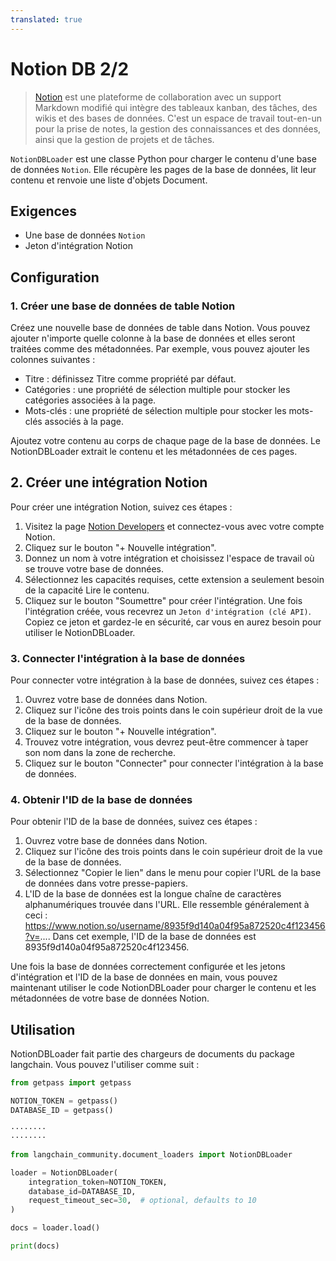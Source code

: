 ```yaml
---
translated: true
---
```


# Notion DB 2/2

>[Notion](https://www.notion.so/) est une plateforme de collaboration avec un support Markdown modifié qui intègre des tableaux kanban, des tâches, des wikis et des bases de données. C'est un espace de travail tout-en-un pour la prise de notes, la gestion des connaissances et des données, ainsi que la gestion de projets et de tâches.

`NotionDBLoader` est une classe Python pour charger le contenu d'une base de données `Notion`. Elle récupère les pages de la base de données, lit leur contenu et renvoie une liste d'objets Document.

## Exigences

- Une base de données `Notion`
- Jeton d'intégration Notion

## Configuration

### 1. Créer une base de données de table Notion

Créez une nouvelle base de données de table dans Notion. Vous pouvez ajouter n'importe quelle colonne à la base de données et elles seront traitées comme des métadonnées. Par exemple, vous pouvez ajouter les colonnes suivantes :

- Titre : définissez Titre comme propriété par défaut.
- Catégories : une propriété de sélection multiple pour stocker les catégories associées à la page.
- Mots-clés : une propriété de sélection multiple pour stocker les mots-clés associés à la page.

Ajoutez votre contenu au corps de chaque page de la base de données. Le NotionDBLoader extrait le contenu et les métadonnées de ces pages.

## 2. Créer une intégration Notion

Pour créer une intégration Notion, suivez ces étapes :

1. Visitez la page [Notion Developers](https://www.notion.com/my-integrations) et connectez-vous avec votre compte Notion.
2. Cliquez sur le bouton "+ Nouvelle intégration".
3. Donnez un nom à votre intégration et choisissez l'espace de travail où se trouve votre base de données.
4. Sélectionnez les capacités requises, cette extension a seulement besoin de la capacité Lire le contenu.
5. Cliquez sur le bouton "Soumettre" pour créer l'intégration.
Une fois l'intégration créée, vous recevrez un `Jeton d'intégration (clé API)`. Copiez ce jeton et gardez-le en sécurité, car vous en aurez besoin pour utiliser le NotionDBLoader.

### 3. Connecter l'intégration à la base de données

Pour connecter votre intégration à la base de données, suivez ces étapes :

1. Ouvrez votre base de données dans Notion.
2. Cliquez sur l'icône des trois points dans le coin supérieur droit de la vue de la base de données.
3. Cliquez sur le bouton "+ Nouvelle intégration".
4. Trouvez votre intégration, vous devrez peut-être commencer à taper son nom dans la zone de recherche.
5. Cliquez sur le bouton "Connecter" pour connecter l'intégration à la base de données.

### 4. Obtenir l'ID de la base de données

Pour obtenir l'ID de la base de données, suivez ces étapes :

1. Ouvrez votre base de données dans Notion.
2. Cliquez sur l'icône des trois points dans le coin supérieur droit de la vue de la base de données.
3. Sélectionnez "Copier le lien" dans le menu pour copier l'URL de la base de données dans votre presse-papiers.
4. L'ID de la base de données est la longue chaîne de caractères alphanumériques trouvée dans l'URL. Elle ressemble généralement à ceci : https://www.notion.so/username/8935f9d140a04f95a872520c4f123456?v=.... Dans cet exemple, l'ID de la base de données est 8935f9d140a04f95a872520c4f123456.

Une fois la base de données correctement configurée et les jetons d'intégration et l'ID de la base de données en main, vous pouvez maintenant utiliser le code NotionDBLoader pour charger le contenu et les métadonnées de votre base de données Notion.

## Utilisation

NotionDBLoader fait partie des chargeurs de documents du package langchain. Vous pouvez l'utiliser comme suit :

```python
from getpass import getpass

NOTION_TOKEN = getpass()
DATABASE_ID = getpass()
```

```output
········
········
```

```python
from langchain_community.document_loaders import NotionDBLoader
```

```python
loader = NotionDBLoader(
    integration_token=NOTION_TOKEN,
    database_id=DATABASE_ID,
    request_timeout_sec=30,  # optional, defaults to 10
)
```

```python
docs = loader.load()
```

```python
print(docs)
```
